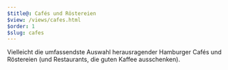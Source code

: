 ```yaml
---
$title@: Cafés und Röstereien
$view: /views/cafes.html
$order: 1
$slug: cafes
---
```


Vielleicht die umfassendste Auswahl herausragender Hamburger Cafés und Röstereien (und Restaurants, die guten Kaffee ausschenken).